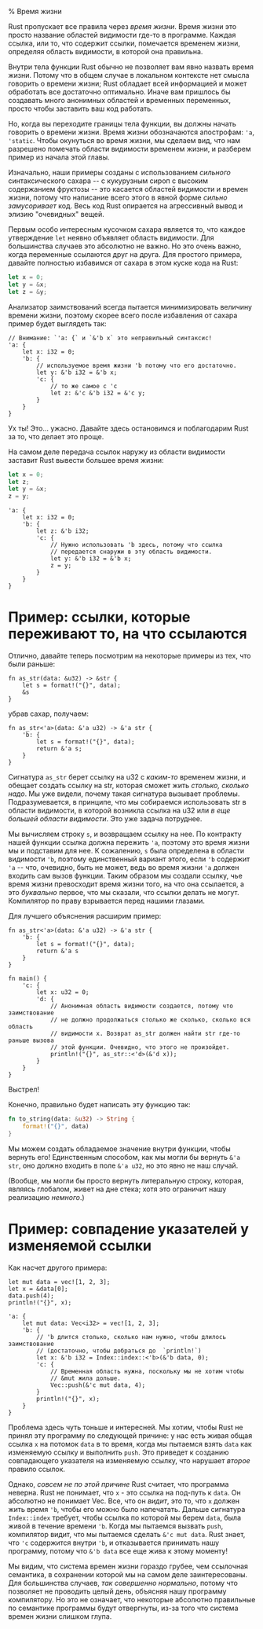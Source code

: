 % Время жизни

Rust пропускает все правила через *время жизни*. Время жизни это просто название
областей видимости где-то в программе. Каждая ссылка, или то, что содержит
ссылки, помечается временем жизни, определяя область видимости, в которой она
правильна.

Внутри тела функции Rust обычно не позволяет вам явно назвать время жизни.
Потому что в общем случае в локальном контексте нет смысла говорить о времени
жизни; Rust обладает всей информацией и может обработать все достаточно
оптимально. Иначе вам пришлось бы создавать много анонимных областей и временных
переменных, просто чтобы заставить ваш код работать.

Но, когда вы переходите границы тела функции, вы должны начать говорить о
времени жизни. Время жизни обозначаются апострофам: `'a`, `'static`. Чтобы
окунуться во время жизни, мы сделаем вид, что нам разрешено помечать области
видимости временем жизни, и разберем пример из начала этой главы.

Изначально, наши примеры созданы с использованием *сильного* синтаксического
сахара -- с кукурузным сироп с высоким содержанием фруктозы -- это касается
областей видимости и времен жизни, потому что написание всего этого в явной форме
*сильно замусоривает* код. Весь код Rust опирается на агрессивный вывод и элизию
"очевидных" вещей.

Первым особо интересным кусочком сахара является то, что каждое утверждение
`let` неявно объявляет область видимости. Для большинства случаев это абсолютно
не важно. Но это очень важно, когда переменные ссылаются друг на друга. Для
простого примера, давайте полностью избавимся от сахара в этом куске кода на
Rust:

```rust
let x = 0;
let y = &x;
let z = &y;
```

Анализатор заимствований всегда пытается минимизировать величину времени жизни,
поэтому скорее всего после избавления от сахара пример будет выглядеть так:

```rust,ignore
// Внимание: `'a: {` и `&'b x` это неправильный синтаксис!
'a: {
    let x: i32 = 0;
    'b: {
        // используемое время жизни 'b потому что его достаточно.
        let y: &'b i32 = &'b x;
        'c: {
            // то же самое с 'c
            let z: &'c &'b i32 = &'c y;
        }
    }
}
```

Ух ты! Это... ужасно. Давайте здесь остановимся и поблагодарим Rust за то, что
делает это проще.

На самом деле передача ссылок наружу из области видимости заставит Rust вывести
большее время жизни:

```rust
let x = 0;
let z;
let y = &x;
z = y;
```

```rust,ignore
'a: {
    let x: i32 = 0;
    'b: {
        let z: &'b i32;
        'c: {
            // Нужно использовать 'b здесь, потому что ссылка
            // передается снаружи в эту область видимости.
            let y: &'b i32 = &'b x;
            z = y;
        }
    }
}
```



# Пример: ссылки, которые переживают то, на что ссылаются

Отлично, давайте теперь посмотрим на некоторые примеры из тех, что были раньше:

```rust,ignore
fn as_str(data: &u32) -> &str {
    let s = format!("{}", data);
    &s
}
```

убрав сахар, получаем:

```rust,ignore
fn as_str<'a>(data: &'a u32) -> &'a str {
    'b: {
        let s = format!("{}", data);
        return &'a s;
    }
}
```

Сигнатура `as_str` берет ссылку на u32 с *каким-то* временем жизни, и обещает
создать ссылку на str, которая сможет жить *столько, сколько надо*. Мы уже
видели, почему такая сигнатура вызывает проблемы. Подразумевается, в принципе,
что мы собираемся использовать str в области видимости, в которой возникла
ссылка на u32 или *в еще большей области видимости*. Это уже задача потруднее.

Мы вычисляем строку `s`, и возвращаем ссылку на нее. По контракту нашей функции
ссылка должна пережить `'a`, поэтому это время жизни мы и подставим для нее. К
сожалению, `s` была определена в области видимости `'b`, поэтому единственный
вариант этого, если `'b` содержит `'a` -- что, очевидно, быть не может, ведь во
время жизни `'a` должен входить сам вызов функции. Таким образом мы создали
ссылку, чье время жизни превосходит время жизни того, на что она ссылается, а
это *буквально* первое, что мы сказали, что ссылки делать не могут. Компилятор
по праву взрывается перед нашими глазами.

Для лучшего объяснения расширим пример:

```rust,ignore
fn as_str<'a>(data: &'a u32) -> &'a str {
    'b: {
        let s = format!("{}", data);
        return &'a s
    }
}

fn main() {
    'c: {
        let x: u32 = 0;
        'd: {
            // Анонимная область видимости создается, потому что заимствование 
            // не должно продолжаться столько же сколько, сколько вся область  
            // видимости x. Возврат as_str должен найти str где-то раньше вызова
            // этой функции. Очевидно, что этого не произойдет.
            println!("{}", as_str::<'d>(&'d x));
        }
    }
}
```

Выстрел!

Конечно, правильно будет написать эту функцию так:

```rust
fn to_string(data: &u32) -> String {
    format!("{}", data)
}
```

Мы можем создать обладаемое значение внутри функции, чтобы вернуть его!
Единственным способом, как мы могли бы вернуть `&'a str`, оно должно входить
в поле `&'a u32`, но это явно не наш случай.

(Вообще, мы могли бы просто вернуть литеральную строку, которая, являясь
глобалом, живет на дне стека; хотя это ограничит нашу реализацию *немного*.)





# Пример: совпадение указателей у изменяемой ссылки

Как насчет другого примера:

```rust,ignore
let mut data = vec![1, 2, 3];
let x = &data[0];
data.push(4);
println!("{}", x);
```

```rust,ignore
'a: {
    let mut data: Vec<i32> = vec![1, 2, 3];
    'b: {
        // 'b длится столько, сколько нам нужно, чтобы длилось заимствование
        // (достаточно, чтобы добраться до  `println!`)
        let x: &'b i32 = Index::index::<'b>(&'b data, 0);
        'c: {
            // Временная область нужна, поскольку мы не хотим чтобы
            // &mut жила дольше.
            Vec::push(&'c mut data, 4);
        }
        println!("{}", x);
    }
}
```

Проблема здесь чуть тоньше и интересней. Мы хотим, чтобы Rust не принял эту
программу по следующей причине: у нас есть живая общая ссылка `x` на потомок
`data` в то время, когда мы пытаемся взять `data` как изменяемую ссылку и
выполнить `push`. Это приведет к созданию совпадающего указателя на изменяемую
ссылку, что нарушает *второе* правило ссылок.

Однако, *совсем не по этой причине* Rust считает, что программа неверна. Rust не
понимает, что  `x` - это ссылка на под-путь к `data`. Он абсолютно не понимает
Vec. Все, что он *видит*, это то, что `x` должен жить время `'b`, чтобы
его можно было напечатать. Дальше сигнатура `Index::index` требует, чтобы ссылка
по которой мы берем `data`, была живой в течение времени `'b`.  Когда мы
пытаемся вызвать `push`, компилятор видит, что мы пытаемся сделать `&'c mut
data`. Rust знает, что  `'c` содержится внутри `'b`, и отказывается принимать
нашу программу, потому что `&'b data` все еще жива к этому моменту!

Мы видим, что система времен жизни гораздо грубее, чем ссылочная семантика, в
сохранении которой мы на самом деле заинтересованы. Для большинства случаев,
*так совершенно нормально*, потому что позволяет не проводить целый день,
объясняя нашу программу компилятору. Но это не означает, что некоторые абсолютно
правильные по семантике программы будут отвергнуты, из-за того что система
времен жизни слишком глупа.
